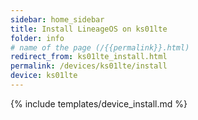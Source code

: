 ```yaml
---
sidebar: home_sidebar
title: Install LineageOS on ks01lte
folder: info
# name of the page (/{{permalink}}.html)
redirect_from: ks01lte_install.html
permalink: /devices/ks01lte/install
device: ks01lte
---
```

{% include templates/device_install.md %}
